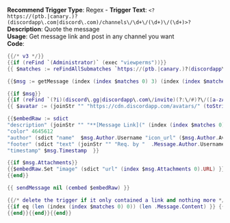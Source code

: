 **Recommend Trigger Type**: Regex - **Trigger Text**: `<?https://(ptb.|canary.)?(discordapp\.com|discord\.com)/channels\/\d+\/(\d+)\/(\d+)>?`\
**Description**: Quote the message\
**Usage**: Get message link and post in any channel you want\
**Code**:

```lua
{{/* v3 */}}
{{if (reFind `(Administrator)` (exec "viewperms"))}}
{{ $matches := reFindAllSubmatches `https://(ptb.|canary.)?(discordapp\.com|discord\.com)/channels\/\d+\/(\d+)\/(\d+)` .Message.Content }} 

{{$msg := getMessage (index (index $matches 0) 3) (index (index $matches 0) 4) }}

{{if $msg}}
{{if (reFind `(?i)(discord\.gg|discordapp\.com\/invite)(?:\/#)?\/([a-zA-Z0-9-])+|discord\.me\/.+|invite\.gg\/.+|discord\.io\/.+|discord\.li\/.+|disboard\.org\/server\/join\/.+|discordy\.com\/server\.php` (toString $msg.Content))}}
{{ $avatar := (joinStr "" "https://cdn.discordapp.com/avatars/" (toString $msg.Author.ID) "/" $msg.Author ".png") }}Message has an invite!{{else}}

{{$embedRaw := sdict 
"description" (joinStr "" "**[Message Link](" (index (index $matches 0) 0) ")  to <#" $msg.ChannelID ">**\n" $msg.Content)
"color" 4645612 
"author" (sdict "name"  $msg.Author.Username "icon_url" ($msg.Author.AvatarURL "64")) 
"footer" (sdict "text" (joinStr "" "Req. by "  .Message.Author.Username ". Quote from ")) 
"timestamp" $msg.Timestamp  }}

{{if $msg.Attachments}}
{{$embedRaw.Set "image" (sdict "url" (index $msg.Attachments 0).URL) }}
{{end}}

{{ sendMessage nil (cembed $embedRaw) }}

{{/* delete the trigger if it only contained a link and nothing more */}}
{{if eq (len (index (index $matches 0) 0)) (len .Message.Content) }} {{deleteTrigger 0}} {{end}} 
{{end}}{{end}}{{end}}
```